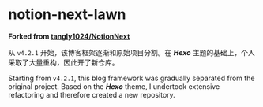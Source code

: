 # notion-next-lawn

**Forked from [tangly1024/NotionNext](https://github.com/tangly1024/NotionNext)**

从 `v4.2.1` 开始，该博客框架逐渐和原始项目分割。在 ***Hexo*** 主题的基础上，个人采取了大量重构，因此开了新仓库。

Starting from `v4.2.1`, this blog framework was gradually separated from the original project. Based on the ***Hexo*** theme, I undertook extensive refactoring and therefore created a new repository.